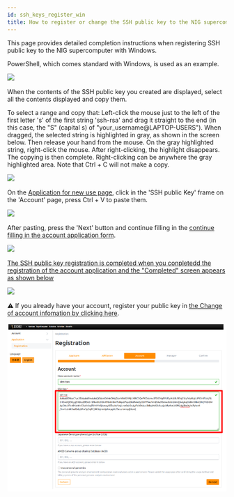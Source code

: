 ```yaml
---
id: ssh_keys_register_win
title: How to register or change the SSH public key to the NIG supercomputer (Windows)
---
```


This page provides detailed completion instructions when registering SSH public key to the NIG  supercomputer with Windows.

PowerShell, which comes standard with Windows, is used as an example.

![](/img/ssh_keys/windows/ssh_win_1.png)


When the contents of the SSH public key you created are displayed, select all the contents displayed and copy them.

To select a range and copy that: Left-click the mouse just to the left of the first letter 's' of the first string 'ssh-rsa' and drag it straight to the end (in this case, the "S" (capital s) of "your_username@LAPTOP-USERS"). When dragged, the selected string is highlighted in gray, as shown in the screen below. Then release your hand from the mouse. On the gray highlighted string, right-click the mouse. After right-clicking, the highlight disappears. The copying is then complete. Right-clicking can be anywhere the gray highlighted area. Note that Ctrl + C will not make a copy.

![](/img/ssh_keys/windows/ssh_win_32.png)

On the <a href="https://sc-account.ddbj.nig.ac.jp/application/registration">Application for new use page</a>, click in the 'SSH public Key' frame on the 'Account' page, press Ctrl + V to paste them.

![](/img/ssh_keys/windows/ssh_win_33.png)

After pasting, press the 'Next' button and continue filling in the [continue filling in the account application form](/application/registration).

![](/img/ssh_keys/windows/ssh_win_34.png)

[The SSH public key registration is completed when you conpletedd the registration of the account application and the "Completed" screen appears as shown below](/application/registration)

![](/img/ssh_keys/windows/ssh_win_35.png)

&#x26A0; If you already have your account, register your public key in [<u>the Change of account infomation by clicking here</u>](/application/change_account_info).

![](reg_ssh_EN.png)
 
